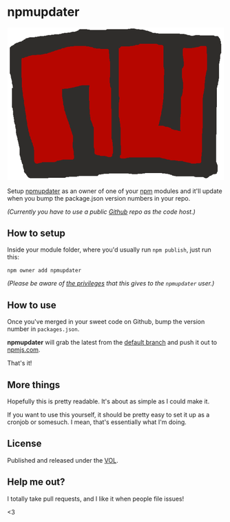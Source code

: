 # npmupdater

![logo thingy](logo.png)

Setup [npmupdater](https://www.npmjs.com/~npmupdater) as an owner of one of
your [npm](https://www.npmjs.com/) modules and it'll update when you bump
the package.json version numbers in your repo.

*(Currently you have to use a public [Github](https://github.com) repo as the code host.)*

## How to setup

Inside your module folder, where you'd usually run `npm publish`,
just run this:

	npm owner add npmupdater

*(Please be aware of [the privileges](https://docs.npmjs.com/cli/owner) that this gives to the `npmupdater` user.)*

## How to use

Once you've merged in your sweet code on Github, bump the version
number in `packages.json`.

**npmupdater** will grab the latest from the [default branch](https://help.github.com/articles/setting-the-default-branch/)
and push it out to [npmjs.com](https://www.npmjs.com).

That's it!

## More things

Hopefully this is pretty readable. It's about as simple as I could make it.

If you want to use this yourself, it should be pretty easy to set it up as
a cronjob or somesuch. I mean, that's essentially what I'm doing.

## License

Published and released under the [VOL](http://veryopenlicense.com).

## Help me out?

I totally take pull requests, and I like it when people file issues!

<3
